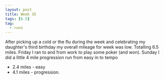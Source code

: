 ```yaml
---
layout: post
title: Week 35
tags: [6.5]
tag:
  - runs
---
```


After picking up a cold or the flu during the week and celebrating my daughter's third birthday my overall mileage for week was low. Totalling 6.5 miles. Friday I ran to and from work to play some poker (and won). Sunday I did a little 4 mile progression run from easy in to tempo

* 2.4 miles - easy
* 4.1 miles - progression.

